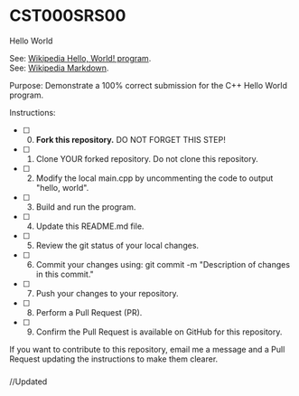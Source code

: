 # CST000SRS00
Hello World

See: [Wikipedia Hello, World! program](https://en.wikipedia.org/wiki/%22Hello,_World!%22_program).  
See: [Wikipedia Markdown](https://en.wikipedia.org/wiki/Markdown).  

Purpose: Demonstrate a 100% correct submission for the C++ Hello World program.  

Instructions:  

- [ ] 0. **Fork this repository.**  DO NOT FORGET THIS STEP!  
- [ ] 1. Clone YOUR forked repository. Do not clone this repository.  
- [ ] 2. Modify the local main.cpp by uncommenting the code to output "hello, world".  
- [ ] 3. Build and run the program.  
- [ ] 4. Update this README.md file.  
- [ ] 5. Review the git status of your local changes.  
- [ ] 6. Commit your changes using: git commit -m "Description of changes in this commit."  
- [ ] 7. Push your changes to your repository.  
- [ ] 8. Perform a Pull Request (PR).  
- [ ] 9. Confirm the Pull Request is available on GitHub for this repository.  

If you want to contribute to this repository, email me a message and a Pull Request updating the instructions to make them clearer.  

###
//Updated
